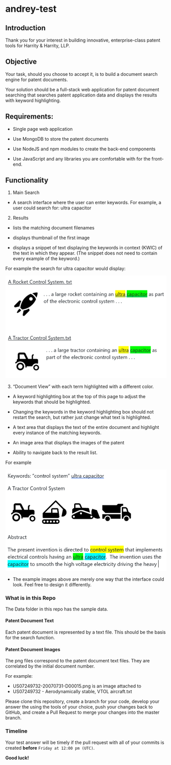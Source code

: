 # andrey-test

## Introduction

Thank you for your interest in building innovative, enterprise-class patent tools for Harrity & Harrity, LLP.

## Objective

Your task, should you choose to accept it, is to build a document search engine for patent documents.

Your solution should be a full-stack web application for patent document searching that searches patent application data and displays the results with keyword highlighting.

## Requirements:

- Single page web application

- Use MongoDB to store the patent documents

- Use NodeJS and npm modules to create the back-end components

- Use JavaScript and any libraries you are comfortable with for the front-end.

## Functionality
1. Main Search

- A search interface where the user can enter keywords.  For example, a user could search for: ultra capacitor

2. Results

- lists the matching document filenames

- displays thumbnail of the first image

- displays a snippet of text displaying the keywords in context (KWIC) of the text in which they appear.  (The snippet does not need to contain every example of the keyword.)

For example the search for ultra capacitor would display:

![image of search results](https://github.com/HarrityLLP/andrey-test/blob/master/2-results.PNG)

3. “Document View” with each term highlighted with a different color.

- A keyword highlighting box at the top of this page to adjust the keywords that should be highlighted.

- Changing the keywords in the keyword highlighting box should not restart the search, but rather just change what text is highlighted.

- A text area that displays the text of the entire document and highlight every instance of the matching keywords.

- An image area that displays the images of the patent

- Ability to navigate back to the result list.

For example

![sample document view](https://github.com/HarrityLLP/andrey-test/blob/master/3-DocumentView.PNG)


* The example images above are merely one way that the interface could look.  Feel free to design it differently.

### What is in this Repo

The Data folder in this repo has the sample data.

#### Patent Document Text

Each patent document is represented by a text file.  This should be the basis for the search function.

#### Patent Document Images

The png files correspond to the patent document text files.  They are correlated by the initial document number.  

For example:
- US07249732-20070731-D00015.png is an image attached to
- US07249732 - Aerodynamically stable, VTOL aircraft.txt


Please clone this repository, create a branch for your code, develop your answer the using the tools of your choice, push your changes back to GitHub, and create a Pull Request to merge your changes into the master branch.  

### Timeline

Your test answer will be timely if the pull request with all of your commits is created **before** `Friday at 12:00 pm (UTC)`.

**Good luck!**
